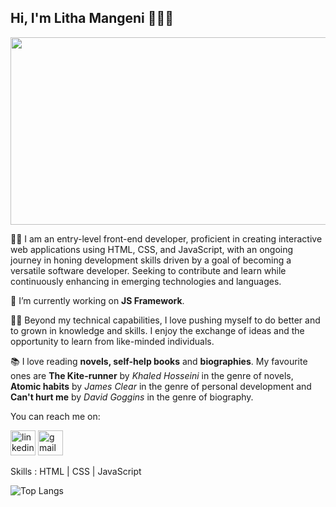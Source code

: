 ## Hi, I'm Litha Mangeni 👋👩‍💻

<img src="https://github.com/LithaMangeni/LithaMangeni/assets/137231357/2d6958ce-768f-4580-b439-cf3accf96bd1" width="700" height="300" >

👩‍🎓 I am an entry-level front-end developer, proficient in creating interactive web applications using HTML, CSS, and JavaScript, with an ongoing journey in honing development skills driven by a goal of becoming a versatile software developer. Seeking to contribute and learn while continuously enhancing in emerging technologies and languages.

🔭 I’m currently working on **JS Framework**. 

👩‍💼 Beyond my technical capabilities, I love pushing myself to do better and to grown in knowledge and skills. I enjoy the exchange of ideas and the opportunity to learn from like-minded individuals.

📚 I love reading **novels, self-help books** and **biographies**. My favourite ones are **The Kite-runner** by *Khaled Hosseini* in the genre of novels, **Atomic habits** by *James Clear* in the genre of personal development and **Can't hurt me** by *David Goggins* in the genre of biography.

You can reach me on:

[<img src='https://cdn.jsdelivr.net/npm/simple-icons@3.0.1/icons/linkedin.svg' alt='linkedin' height='40'>](https://www.linkedin.com/in/https://www.linkedin.com/in/litha-mangeni//) 
[<img src='https://cdn.jsdelivr.net/npm/simple-icons@3.0.1/icons/gmail.svg' alt='gmail' height='40'>](https://mail.google.com/mail/u/0/#inbox)  

Skills : HTML | CSS | JavaScript


![Top Langs](https://github-readme-stats.vercel.app/api/top-langs/?username=LithaMangeni&theme=tokyonight)














